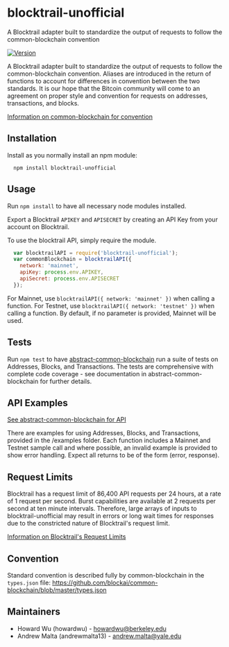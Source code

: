 # blocktrail-unofficial
A Blocktrail adapter built to standardize the output of requests to follow the common-blockchain convention

[![Version](http://img.shields.io/npm/v/blocktrail-unofficial.svg)](https://www.npmjs.org/package/blocktrail-unofficial)

A Blocktrail adapter built to standardize the output of requests to follow the common-blockchain convention. Aliases are introduced in the return of functions to account for differences in convention between the two standards. It is our hope that the Bitcoin community will come to an agreement on proper style and convention for requests on addresses, transactions, and blocks. 

[Information on common-blockchain for convention](https://github.com/common-blockchain/common-blockchain/blob/master/README.md)

## Installation

Install as you normally install an npm module:
```
  npm install blocktrail-unofficial
```

## Usage

Run ``` npm install ``` to have all necessary node modules installed.

Export a Blocktrail ``` APIKEY ``` and ``` APISECRET ``` by creating an API Key from your account on Blocktrail.

To use the blocktrail API, simply require the module.
```javascript
  var blocktrailAPI = require('blocktrail-unofficial');
  var commonBlockchain = blocktrailAPI({ 
    network: 'mainnet',
    apiKey: process.env.APIKEY,
    apiSecret: process.env.APISECRET
  });
```
For Mainnet, use ``` blocktrailAPI({ network: 'mainnet' }) ``` when calling a function. For Testnet, use ``` blocktrailAPI({ network: 'testnet' }) ``` when calling a function. By default, if no parameter is provided, Mainnet will be used.

## Tests

Run ``` npm test ``` to have [abstract-common-blockchain](https://github.com/blockai/abstract-common-blockchain/blob/master/README.md) run a suite of tests on Addresses, Blocks, and Transactions. The tests are comprehensive with complete code coverage - see documentation in abstract-common-blockchain for further details.

## API Examples

[See abstract-common-blockchain for API](https://github.com/blockai/abstract-common-blockchain/blob/master/README.md)

There are examples for using Addresses, Blocks, and Transactions, provided in the /examples folder. Each function includes a Mainnet and Testnet sample call and where possible, an invalid example is provided to show error handling. Expect all returns to be of the form (error, response).

## Request Limits

Blocktrail has a request limit of 86,400 API requests per 24 hours, at a rate of 1 request per second. Burst capabilities are available at 2 requests per second at ten minute intervals. Therefore, large arrays of inputs to blocktrail-unofficial may result in errors or long wait times for responses due to the constricted nature of Blocktrail's request limit.

[Information on Blocktrail's Request Limits](https://www.blocktrail.com/api/docs#rate_limits)

## Convention

Standard convention is described fully by common-blockchain in the ```types.json``` file: https://github.com/blockai/common-blockchain/blob/master/types.json

## Maintainers
  * Howard Wu (howardwu) - howardwu@berkeley.edu
  * Andrew Malta (andrewmalta13) - andrew.malta@yale.edu
